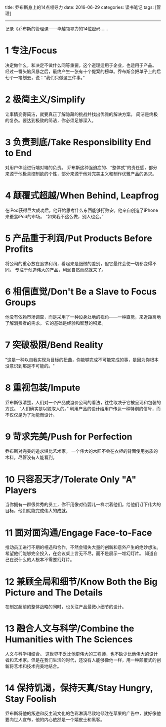 title: 乔布斯身上的14点领导力
date: 2016-06-29
categories: 读书笔记
tags: [管理]
 
---
记录《乔布斯的管理课——卓越领导力的14位密码……
<!--more-->

# 1 专注/Focus

决定做什么，和决定不做什么同等重要。这个道理适用于企业，也适用于产品。
经过一番头脑风暴之后，最终产生一张有十个提案的榜单。乔布斯会把单子上的后七个一笔划去，说：“我们只做这三件事。”

# 2 极简主义/Simplify

让事情变得简洁，就要真正了解隐藏的挑战并找出优雅的解决方案。
简洁是终极的复杂。要达到极致的简洁，你必须足够深入。

# 3 负责到底/Take Responsibility End to End

对用户体验进行端对端的负责。
乔布斯这种强迫症的、“整体式”的责任感，部分来源于他极具控制欲的个性，部分来源于他对完美主义和制作优雅产品的追求。

# 4 颠覆式超越/When Behind, Leapfrog

在iPod获得巨大成功后，他开始思考什么东西能够打败安。他亲自创造了iPhone来蚕食iPod的市场。
“如果我不这么做，别人也会。”

# 5 产品重于利润/Put Products Before Profits

将公司的重心放在追求利润，看起来是细微的差别，但它最终会使一切都变得不同。
专注于创造伟大的产品，利润自然而然就来了。

# 6 相信直觉/Don't Be a Slave to Focus Groups

他没有依赖市场调查，而是采用了一种设身处地的视角——一种直觉，来近距离地了解消费者的需求。
它的基础是经验和智慧的积累。

# 7 突破极限/Bend Reality

"这是一种以自我实现为目标的扭曲，你能够完成不可能完成的事，是因为你根本没意识到那是不可能的。"

# 8 重视包装/Impute

乔布斯很清楚，人们对一个产品或溢价公司的看法，往往取决于它被呈现和包装的方式。
“人们确实是以貌取人的。”
利用产品的设计给用户传达一种特别的信号，而不仅仅是为了功能而设计。

# 9 苛求完美/Push for Perfection

乔布斯对完美的追求堪比艺术家。
一个伟大的木匠不会在衣柜的背面使用劣质的木料，尽管没有人能看到。

# 10 只容忍天才/Tolerate Only "A" Players

当你拥有一群很优秀的员工，你不用像对待婴儿一样哄着他们。给他们订下伟大的目标，他们就能完成伟大的成就。

# 11 面对面沟通/Engage Face-to-Face

推动员工进行不期的相遇和合作，不然会错失大量的创新和意外产生的绝妙想法。
希望他们能够完全投入，在会议桌上言无不尽，而不是展示一堆幻灯片。
知道自己在说什么的人根本不需要幻灯片。

# 12 兼顾全局和细节/Know Both the Big Picture and The Details

在制定超前的整体战略的同时，也关注产品最微小细节的设计。

# 13 融合人文与科学/Combine the Humanities with The Sciences

人文与科学相结合。
这世界不乏比他更伟大的工程师，也不缺少比他伟大的设计者和艺术家。但是在我们生活的时代，还没有人能够像他一样，用一种颠覆式的创新将艺术和技术完美地结合。

# 14 保持饥渴，保持天真/Stay Hungry, Stay Foolish

乔布斯将他的叛逆和反主流文化的色彩淋漓尽致地倾注在苹果的广告中，就好像他要向世人宣布，他的内心依然是一个嬉皮士和黑客。